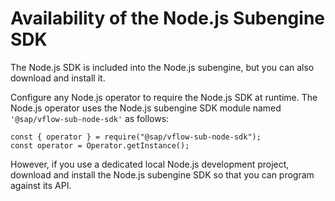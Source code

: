 <!-- loiode1481f9a63c42989c36522aa981177b -->

# Availability of the Node.js Subengine SDK

The Node.js SDK is included into the Node.js subengine, but you can also download and install it.

Configure any Node.js operator to require the Node.js SDK at runtime. The Node.js operator uses the Node.js subengine SDK module named `'@sap/vflow-sub-node-sdk'` as follows:

```
const { operator } = require("@sap/vflow-sub-node-sdk");
const operator = Operator.getInstance();
```

However, if you use a dedicated local Node.js development project, download and install the Node.js subengine SDK so that you can program against its API.

